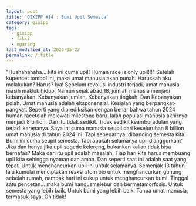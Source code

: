 ```yaml
---
layout: post
title: 'GIXIPP #14 : Bumi Upil Semesta'
category: gixipp
tags:
  - gixipp
  - fiksi
  - ngarang
last_modified_at: 2020-05-23
permalink: /:title
---
```


"Huahahahaha... kita ini cuma upil! Human race is only upil!!!" Setelah kupencet tombol ini, maka umat manusia akan punah. Haruskah aku melakukan? Harus? Iya! Sebelum revolusi industri terjadi, umat manusia masih makluk hidup. Namun sejak abad 18, jumlah manusia menjadi kebanyakan. Kebanyakan jumlah. Kebanyakan tingkah. Dan Kebanyakan polah. Umat manusia adalah eksponensial. Kesialan yang berpangkat-pangkat. Seperti yang diprediksikan dengan benar bahwa tahun 2024 human racetelah melewati milestone baru. Ialah populasi manusia akhirnya menjadi 8 billion. Dan itu tidak sedikit. Tidak sedikit keamburadulan yang terjadi karenanya. Saya ini cuma manusia seupil dari keseluruhan 8 billion umat manusia di tahun 2024 ini. Tapi sebenarnya, dibanding semesta kita. Bumi ini cuma seupil semesta. Tapi apakah selamanya upil dianggurkan? Jika dan hanya jika upil segede kelereng, bukankan kalian tidak bisa bernafas? Maka dari itu upil adalah masalah. Tiap hari kita harus membuang upil kita sehingga nyaman dan aman. Dan seperti saat ini adalah saat yang tepat. Untuk menghancurkan upil ini untuk selamanya. Semenjak 13 tahun lalu kumulai menciptakan reaksi atom bio untuk menghancurkan gunung sebelah rumah, nampak hari ini cukup untuk menghancurkan bumi. Tinggal satu pencetan... maka bumi hangusmelebur dan bermetamorfosis. Untuk semesta yang lebih baik. Untuk bumi yang lebih baik. Tanpa umat manusia, termasuk saya. Oh tidak!
